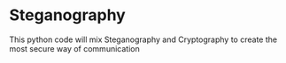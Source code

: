 # Steganography
This python code will mix Steganography and Cryptography to create the most secure way of communication
